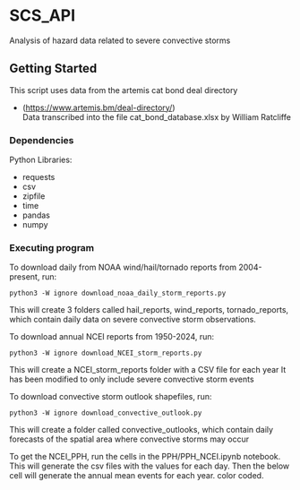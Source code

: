 # SCS_API
Analysis of hazard data related to severe convective storms

## Getting Started
 This script uses data from the artemis cat bond deal directory
 * (https://www.artemis.bm/deal-directory/)    
 Data transcribed into the file cat_bond_database.xlsx by William Ratcliffe
 

### Dependencies

Python Libraries:

* requests
* csv
* zipfile
* time
* pandas
* numpy

### Executing program

To download daily from NOAA wind/hail/tornado reports from 2004-present, run:   

```
python3 -W ignore download_noaa_daily_storm_reports.py
```
This will create 3 folders called hail_reports, wind_reports, tornado_reports, which contain daily data on severe convective storm observations.    

To download annual NCEI reports from 1950-2024, run:

```
python3 -W ignore download_NCEI_storm_reports.py
```

This will create a NCEI_storm_reports folder with a CSV file for each year
It has been modified to only include severe convective storm events

To download convective storm outlook shapefiles, run:

```
python3 -W ignore download_convective_outlook.py
```

This will create a folder called convective_outlooks, which contain daily forecasts of the spatial area where convective storms may occur

To get the NCEI_PPH, run the cells in the PPH/PPH_NCEI.ipynb notebook. This will generate the csv files with the values for each day. Then the below cell will generate the annual mean events for each year. color coded.